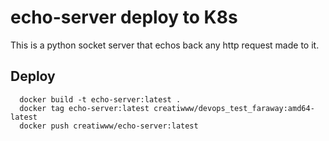 # echo-server deploy to K8s

This is a python socket server that echos back any http request made to it.


## Deploy
```
  docker build -t echo-server:latest .
  docker tag echo-server:latest creatiwww/devops_test_faraway:amd64-latest
  docker push creatiwww/echo-server:latest
```